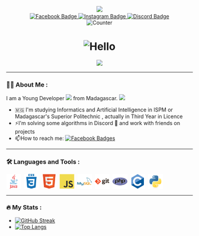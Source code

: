 <div id="header" align="center">
   <img src="https://media.giphy.com/media/geQNNXKcP5d8ewverz/giphy.gif" width="100"/> 
  <div id="badges">
    <a href="https://www.facebook.com/toxx.T.san.10/">
      <img src="https://img.shields.io/badge/Facebook-blue?logo=Facebook&logoColor=white&style=for-the-badge" alt="Facebook Badge"/> 
    </a>
    <a href="https://www.instagram.com/toky_sandratra/">
      <img src="https://img.shields.io/badge/Instagram-red?logo=Instagram&logoColor=white&style=for-the-badge" alt=" Instagram Badge"/>
    </a>
    <a href=""https://discord.com/channels/@me>
      <img src="https://img.shields.io/badge/Discord-blue?logo=Discord&logoColor=white&style=for-the-badge" alt="Discord Badge"/> 
    </a>
  </div>
  <img src="https://komarev.com/ghpvc/?username=TokySandratra&style=flat-square&color=blue" alt="Counter"/>
  <h1>
    <img src="https://media.giphy.com/media/W3BYhIqQkqW7JknZpg/giphy.gif" widht="300" height="150" alt="Hello"/>
  </h1>
</div>
<div align="center">
  <img src="https://media.giphy.com/media/g4sCZhKykg1z2/giphy.gif"/>
</div>

---

### :man_technologist: About Me :
I am a Young Developer <img src="https://media.giphy.com/media/WUlplcMpOCEmTGBtBW/giphy.gif" width="30"> from Madagascar. <img src="https://media.giphy.com/media/LS8tFXwKwxiVoJmKXO/giphy.gif" width="30"/>
- :madagascar: I'm studying Informatics and Artificial Intelligence in ISPM or Madagascar's Superior Politechnic , actually in Third Year in Licence
- :zap:I'm solving some algorithms in Discord 🤖 and work with friends on projects
- :mailbox:How to reach me: [![Facebook Badges](https://img.shields.io/badge/-Facebook-blue?style=flat&logo=Facebook&logoColor=white)](https://www.facebook.com/toxx.T.san.10/)

---

### :hammer_and_wrench: Languages and Tools :
<div>
  <img src="https://github.com/devicons/devicon/blob/master/icons/java/java-original-wordmark.svg" title="Java" alt="Java" width="40" height="40"/>&nbsp;
  <img src="https://github.com/devicons/devicon/blob/master/icons/css3/css3-plain-wordmark.svg"  title="CSS3" alt="CSS" width="40" height="40"/>&nbsp;
  <img src="https://github.com/devicons/devicon/blob/master/icons/html5/html5-original.svg" title="HTML5" alt="HTML" width="40" height="40"/>&nbsp;
  <img src="https://github.com/devicons/devicon/blob/master/icons/javascript/javascript-original.svg" title="JavaScript" alt="JavaScript" width="40" height="40"/>&nbsp;
  <img src="https://github.com/devicons/devicon/blob/master/icons/mysql/mysql-original-wordmark.svg" title="MySQL"  alt="MySQL" width="40" height="40"/>&nbsp;
  <img src="https://github.com/devicons/devicon/blob/master/icons/git/git-original-wordmark.svg" title="Git" alt="Git" width="40" height="40"/>&nbsp;
  <img src="https://github.com/devicons/devicon/blob/master/icons/php/php-original.svg" alt="PHP" width="40" height="40"/>&nbsp;
  <img src="https://github.com/devicons/devicon/blob/master/icons/c/c-original.svg" alt="C" width="40" height="40"/>&nbsp;
  <img src="https://github.com/devicons/devicon/blob/master/icons/python/python-original.svg" alt="Python" width="40" height="40"/>&nbsp;
</div>

---

### :fire: My Stats :
- [![GitHub Streak](http://github-readme-streak-stats.herokuapp.com?user=TokySandratra&theme=dark)](https://git.io/streak-stats)
- [![Top Langs](https://github-readme-stats.vercel.app/api/top-langs/?username=TokySandratra&layout=compact)](https://github.com/anuraghazra/github-readme-stats)
